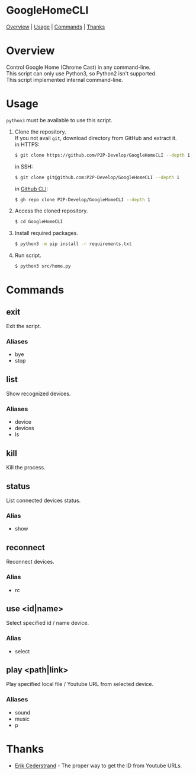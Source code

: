 GoogleHomeCLI
=============

[Overview](#overview) | [Usage](#usage) | [Commands](#commands) | [Thanks](#thanks)

# Overview

Control Google Home (Chrome Cast) in any command-line.  
This script can only use Python3, so Python2 isn't supported.  
This script implemented internal command-line.

# Usage

`python3` must be available to use this script.

1. Clone the repository.  
   If you not avail `git`, download directory from GitHub and extract it.  
   in HTTPS:
   ```bash
   $ git clone https://github.com/P2P-Develop/GoogleHomeCLI --depth 1
   ```
   in SSH:
   ```bash
   $ git clone git@github.com:P2P-Develop/GoogleHomeCLI --depth 1
   ```
   in [Github CLI](https://github.com/cli/cli):
   ```bash
   $ gh repo clone P2P-Develop/GoogleHomeCLI --depth 1
   ```

2. Access the cloned repository.
   ```bash
   $ cd GoogleHomeCLI
   ```
   
3. Install required packages.
   ```bash
   $ python3 -m pip install -r requirements.txt
   ```
   
4. Run script.
   ```bash
   $ python3 src/home.py
   ```
   
# Commands

## exit

Exit the script.

### Aliases

- bye
- stop

## list

Show recognized devices.

### Aliases

- device
- devices
- ls

## kill

Kill the process.

## status

List connected devices status.

### Alias

- show

## reconnect

Reconnect devices.

### Alias

- rc

## use \<id|name\>

Select specified id / name device.

### Alias

- select

## play \<path|link\>

Play specified local file / Youtube URL from selected device.

### Aliases

- sound
- music
- p

# Thanks

- [Erik Cederstrand](https://stackoverflow.com/questions/4356538/how-can-i-extract-video-id-from-youtubes-link-in-python) - The proper way to get the ID from Youtube URLs.

